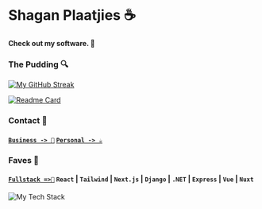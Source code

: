 
# Shagan Plaatjies ☕

#### Check out my software. 👋

### The Pudding 🔍
[![My GitHub Streak](https://streak-stats.demolab.com?user=shgnplaatjies)](https://git.io/streak-stats)

[![Readme Card](https://github-readme-stats.vercel.app/api/pin/?username=shgnplaatjies&repo=github-readme-stats)](https://github.com/shgnplaatjies/github-readme-stats)

### Contact 💭

#### [`Business -> 💼`](https://www.linkedin.com/in/shaganplaatjies) [`Personal -> ☕`](https://shaganplaatjies.co.za)

### Faves 🤟

#### [`Fullstack =>🚀`](https://shaganplaatjies.co.za) `React`  |  `Tailwind`  |  `Next.js`  |  `Django`  |  `.NET`  |  `Express` |  `Vue` |  `Nuxt`

![My Tech Stack](https://github.com/shgnplaatjies/shgnplaatjies/assets/63879125/96bbd206-d7a5-42c2-b576-fe75ebe02d87)
